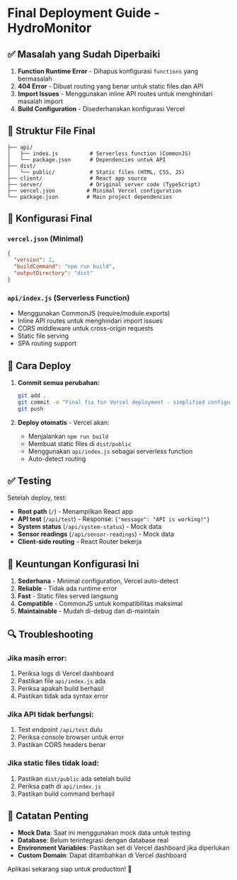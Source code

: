 # Final Deployment Guide - HydroMonitor

## ✅ Masalah yang Sudah Diperbaiki

1. **Function Runtime Error** - Dihapus konfigurasi `functions` yang bermasalah
2. **404 Error** - Dibuat routing yang benar untuk static files dan API
3. **Import Issues** - Menggunakan inline API routes untuk menghindari masalah import
4. **Build Configuration** - Disederhanakan konfigurasi Vercel

## 📁 Struktur File Final

```
├── api/
│   ├── index.js          # Serverless function (CommonJS)
│   └── package.json      # Dependencies untuk API
├── dist/
│   └── public/           # Static files (HTML, CSS, JS)
├── client/               # React app source
├── server/               # Original server code (TypeScript)
├── vercel.json          # Minimal Vercel configuration
└── package.json         # Main project dependencies
```

## 🔧 Konfigurasi Final

### `vercel.json` (Minimal)

```json
{
  "version": 2,
  "buildCommand": "npm run build",
  "outputDirectory": "dist"
}
```

### `api/index.js` (Serverless Function)

- Menggunakan CommonJS (require/module.exports)
- Inline API routes untuk menghindari import issues
- CORS middleware untuk cross-origin requests
- Static file serving
- SPA routing support

## 🚀 Cara Deploy

1. **Commit semua perubahan:**

   ```bash
   git add .
   git commit -m "Final fix for Vercel deployment - simplified configuration"
   git push
   ```

2. **Deploy otomatis** - Vercel akan:
   - Menjalankan `npm run build`
   - Membuat static files di `dist/public`
   - Menggunakan `api/index.js` sebagai serverless function
   - Auto-detect routing

## ✅ Testing

Setelah deploy, test:

- **Root path** (`/`) - Menampilkan React app
- **API test** (`/api/test`) - Response: `{"message": "API is working!"}`
- **System status** (`/api/system-status`) - Mock data
- **Sensor readings** (`/api/sensor-readings`) - Mock data
- **Client-side routing** - React Router bekerja

## 🎯 Keuntungan Konfigurasi Ini

1. **Sederhana** - Minimal configuration, Vercel auto-detect
2. **Reliable** - Tidak ada runtime error
3. **Fast** - Static files served langsung
4. **Compatible** - CommonJS untuk kompatibilitas maksimal
5. **Maintainable** - Mudah di-debug dan di-maintain

## 🔍 Troubleshooting

### Jika masih error:

1. Periksa logs di Vercel dashboard
2. Pastikan file `api/index.js` ada
3. Periksa apakah build berhasil
4. Pastikan tidak ada syntax error

### Jika API tidak berfungsi:

1. Test endpoint `/api/test` dulu
2. Periksa console browser untuk error
3. Pastikan CORS headers benar

### Jika static files tidak load:

1. Pastikan `dist/public` ada setelah build
2. Periksa path di `api/index.js`
3. Pastikan build command berhasil

## 📝 Catatan Penting

- **Mock Data**: Saat ini menggunakan mock data untuk testing
- **Database**: Belum terintegrasi dengan database real
- **Environment Variables**: Pastikan set di Vercel dashboard jika diperlukan
- **Custom Domain**: Dapat ditambahkan di Vercel dashboard

Aplikasi sekarang siap untuk production! 🎉
